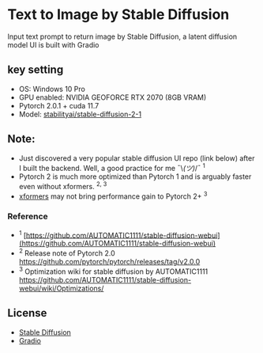 # Text to Image by Stable Diffusion
Input text prompt to return image by Stable Diffusion, a latent diffusion model
UI is built with Gradio

## key setting
- OS: Windows 10 Pro
- GPU enabled: NVIDIA GEOFORCE RTX 2070 (8GB VRAM)
- Pytorch 2.0.1 + cuda 11.7
- Model: [stabilityai/stable-diffusion-2-1](https://huggingface.co/stabilityai/stable-diffusion-2-1)
  
## Note:
- Just discovered a very popular stable diffusion UI repo (link below) after I built the backend. Well, a good practice for me  ¯\\_(ツ)_/¯ <sup>1</sup>
- Pytorch 2 is much more optimized than Pytorch 1 and is arguably faster even without xformers. <sup>2, 3</sup>
- [xformers](https://github.com/facebookresearch/xformers) may not bring performance gain to Pytorch 2+ <sup>3</sup>

### Reference
- <sup>1</sup> [https://github.com/AUTOMATIC1111/stable-diffusion-webui](https://github.com/AUTOMATIC1111/stable-diffusion-webui)
- <sup>2</sup> Release note of Pytorch 2.0 https://github.com/pytorch/pytorch/releases/tag/v2.0.0
- <sup>3</sup> Optimization wiki for stable diffusion by AUTOMATIC1111 https://github.com/AUTOMATIC1111/stable-diffusion-webui/wiki/Optimizations/

## License
- [Stable Diffusion](https://github.com/CompVis/stable-diffusion/blob/21f890f9da3cfbeaba8e2ac3c425ee9e998d5229/LICENSE) 
- [Gradio](https://github.com/gradio-app/gradio/blob/34f6b22efbfedfa569d452f3f99ed2e6593e3c21/LICENSE)

